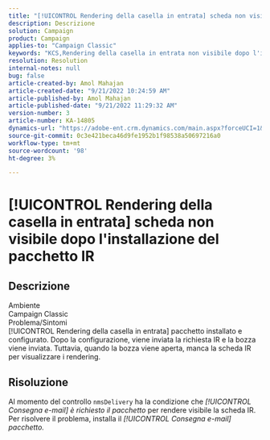 ```yaml
---
title: "[!UICONTROL Rendering della casella in entrata] scheda non visibile dopo l'installazione del pacchetto IR"
description: Descrizione
solution: Campaign
product: Campaign
applies-to: "Campaign Classic"
keywords: "KCS,Rendering della casella in entrata non visibile dopo l'installazione del pacchetto IR"
resolution: Resolution
internal-notes: null
bug: false
article-created-by: Amol Mahajan
article-created-date: "9/21/2022 10:24:59 AM"
article-published-by: Amol Mahajan
article-published-date: "9/21/2022 11:29:32 AM"
version-number: 3
article-number: KA-14805
dynamics-url: "https://adobe-ent.crm.dynamics.com/main.aspx?forceUCI=1&pagetype=entityrecord&etn=knowledgearticle&id=e3c02ba3-9739-ed11-9db1-002248086cae"
source-git-commit: 0c3e421beca46d9fe1952b1f98538a50697216a0
workflow-type: tm+mt
source-wordcount: '98'
ht-degree: 3%

---
```


# [!UICONTROL Rendering della casella in entrata] scheda non visibile dopo l&#39;installazione del pacchetto IR

## Descrizione

Ambiente<br>
Campaign Classic
<br>Problema/Sintomi<br>
[!UICONTROL Rendering della casella in entrata] pacchetto installato e configurato. Dopo la configurazione, viene inviata la richiesta IR e la bozza viene inviata. Tuttavia, quando la bozza viene aperta, manca la scheda IR per visualizzare i rendering.


## Risoluzione


Al momento del controllo ``nmsDelivery`` ha la condizione che *[!UICONTROL Consegna e-mail]* *è richiesto il pacchetto* per rendere visibile la scheda IR. Per risolvere il problema, installa il *[!UICONTROL Consegna e-mail] pacchetto.*
